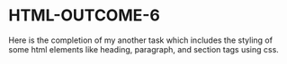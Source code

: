 # HTML-OUTCOME-6
Here is the completion of my another task which includes the styling of some html elements like heading, paragraph, and section tags using css. 
